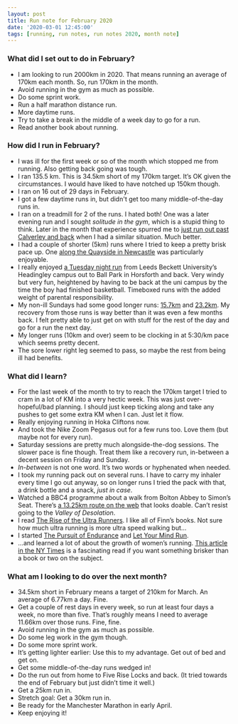 ```yaml
---
layout: post
title: Run note for February 2020
date: '2020-03-01 12:45:00'
tags: [running, run notes, run notes 2020, month note]
---
```

### What did I set out to do in February?

* I am looking to run 2000km in 2020. That means running an average of 170km each month. So, run 170km in the month.
* Avoid running in the gym as much as possible.
* Do some sprint work.
* Run a half marathon distance run.
* More daytime runs.
* Try to take a break in the middle of a week day to go for a run.
* Read another book about running.

### How did I run in February?

* I was ill for the first week or so of the month which stopped me from running. Also getting back going was tough.
* I ran 135.5 km. This is 34.5km short of my 170km target. It’s OK given the circumstances. I would have liked to have notched up 150km though.
* I ran on 16 out of 29 days in February.
* I got a few daytime runs in, but didn't get too many middle-of-the-day runs in.
* I ran on a treadmill for 2 of the runs. I hated both! One was a later evening run and I sought _solitude in the gym_, which is a stupid thing to think. Later in the month that experience spurred me to [just run out past Calverley and back](https://www.strava.com/activities/3134859530) when I had a similar situation. Much better.
* I had a couple of shorter (5km) runs where I tried to keep a pretty brisk pace up. One [along the Quayside in Newcastle](https://www.strava.com/activities/3128715549) was particularly enjoyable.
* I really enjoyed [a Tuesday night run](https://www.strava.com/activities/3091481395) from Leeds Beckett University’s Headingley campus out to Ball Park in Horsforth and back. Very windy but very fun, heightened by having to be back at the uni campus by the time the boy had finished basketball. Timeboxed runs with the added weight of parental responsibility.
* My non-ill Sundays had some good longer runs: [15.7km](https://www.strava.com/activities/3104299126) and [23.2km](https://www.strava.com/activities/3124562322). My recovery from those runs is way better than it was even a few months back. I felt pretty able to just get on with stuff for the rest of the day and go for a run the next day.
* My longer runs (10km and over) seem to be clocking in at 5:30/km pace which seems pretty decent.
* The sore lower right leg seemed to pass, so maybe the rest from being ill had benefits.

### What did I learn?

* For the last week of the month to try to reach the 170km target I tried to cram in a lot of KM into a very hectic week. This was just over-hopeful/bad planning. I should just keep ticking along and take any pushes to get some extra KM when I can. Just let it flow.
* Really enjoying running in Hoka Cliftons now.
* And took the Nike Zoom Pegasus out for a few runs too. Love them (but maybe not for every run). 
* Saturday sessions are pretty much alongside-the-dog sessions. The slower pace is fine though. Treat them like a recovery run, in-between a decent session on Friday and Sunday.
* _In-between_ is not one word. It’s two words or hyphenated when needed.
* I took my running pack out on several runs. I have to carry my inhaler every time I go out anyway, so on longer runs I tried the pack with that, a drink bottle and a snack, _just in case_.
* Watched a BBC4 programme about a walk from Bolton Abbey to Simon’s Seat. There’s [a 13.25km route on the web](https://boltonabbey.com/wp-content/uploads/2015/08/Cavendish_to_Simons_Seat.pdf) that looks doable. Can’t resist going to the _Valley of Desolation_. 
* I read [The Rise of the Ultra Runners](https://www.goodreads.com/book/show/50792074-the-rise-of-the-ultra-runners). I like all of Finn’s books. Not sure how much ultra running is more ultra speed walking but...
* I started [The Pursuit of Endurance](https://www.goodreads.com/book/show/40910272-the-pursuit-of-endurance) and [Let Your Mind Run](https://www.goodreads.com/book/show/35805862-let-your-mind-run).
* ...and learned a lot of about the growth of women’s running. [This article in the NY Times](https://www.nytimes.com/interactive/2020/02/28/sports/womens-olympic-marathon-trials.html) is a fascinating read if you want something brisker than a book or two on the subject.

### What am I looking to do over the next month?

* 34.5km short in February means a target of 210km for March. An average of 6.77km a day. Fine.
* Get a couple of rest days in every week, so run at least four days a week, no more than five. That’s roughly means I need to average 11.66km over those runs. Fine, fine. 
* Avoid running in the gym as much as possible.
* Do some leg work in the gym though.
* Do some more sprint work.
* It’s getting lighter earlier: Use this to my advantage. Get out of bed and get on.
* Get some middle-of-the-day runs wedged in!
* Do the run out from home to Five Rise Locks and back. (It tried towards the end of February but just didn’t time it well.)
* Get a 25km run in.
* Stretch goal: Get a 30km run in.
* Be ready for the Manchester Marathon in early April.
* Keep enjoying it!
